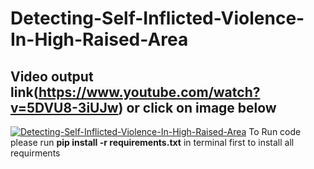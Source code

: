 # Detecting-Self-Inflicted-Violence-In-High-Raised-Area
## Video output link(https://www.youtube.com/watch?v=5DVU8-3iUJw) or click on image below
[![Detecting-Self-Inflicted-Violence-In-High-Raised-Area](https://img.youtube.com/vi/5DVU8-3iUJw/0.jpg)](https://www.youtube.com/watch?v=5DVU8-3iUJw)
To Run code please run **pip install -r requirements.txt** in terminal first to install all requirments
